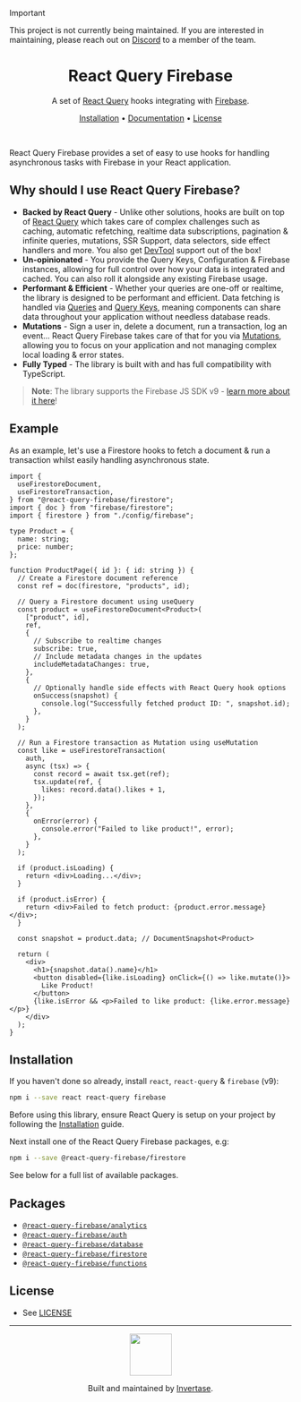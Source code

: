 > [!IMPORTANT]  
> This project is not currently being maintained. If you are interested in maintaining, please reach out on [Discord](https://invertase.link/discord) to a member of the team.

<h1 align="center">React Query Firebase</h1>
<p align="center">
  <span>A set of <a href="https://react-query.tanstack.com">React Query</a> hooks integrating with <a href="https://firebase.google.com/">Firebase</a>.</span>
</p>
<p align="center">
  <span><a href="#installation">Installation</a> &bull;
  <a href="https://react-query-firebase.invertase.dev/"> Documentation</a> &bull;
  <a href="/LICENSE.md">License</a></span>
</p>
<br />

React Query Firebase provides a set of easy to use hooks for handling asynchronous tasks with Firebase in your React application.

## Why should I use React Query Firebase?

- **Backed by React Query** - Unlike other solutions, hooks are built on top of [React Query](https://react-query.tanstack.com) which takes care of complex challenges
  such as caching, automatic refetching, realtime data subscriptions, pagination & infinite queries, mutations, SSR Support, data selectors, side effect handlers and more. You also get [DevTool](https://react-query.tanstack.com/devtools)
  support out of the box!
- **Un-opinionated** - You provide the Query Keys, Configuration & Firebase instances, allowing for full control over how your data is integrated and cached. You can also roll it alongside any existing Firebase usage.
- **Performant & Efficient** - Whether your queries are one-off or realtime, the library is designed to be performant and efficient. Data fetching is handled via [Queries](https://react-query.tanstack.com/guides/queries) and
  [Query Keys](https://react-query.tanstack.com/guides/query-keys), meaning components can share data throughout your application without needless database reads.
- **Mutations** - Sign a user in, delete a document, run a transaction, log an event... React Query Firebase takes care of that for you via [Mutations](https://react-query.tanstack.com/guides/mutations), allowing you to focus
  on your application and not managing complex local loading & error states.
- **Fully Typed** - The library is built with and has full compatibility with TypeScript.

> **Note**: The library supports the Firebase JS SDK v9 - [learn more about it here](https://firebase.googleblog.com/2021/08/the-new-firebase-js-sdk-now-ga.html)!

## Example

As an example, let's use a Firestore hooks to fetch a document & run a transaction whilst easily handling asynchronous state.

```tsx
import {
  useFirestoreDocument,
  useFirestoreTransaction,
} from "@react-query-firebase/firestore";
import { doc } from "firebase/firestore";
import { firestore } from "./config/firebase";

type Product = {
  name: string;
  price: number;
};

function ProductPage({ id }: { id: string }) {
  // Create a Firestore document reference
  const ref = doc(firestore, "products", id);

  // Query a Firestore document using useQuery
  const product = useFirestoreDocument<Product>(
    ["product", id],
    ref,
    {
      // Subscribe to realtime changes
      subscribe: true,
      // Include metadata changes in the updates
      includeMetadataChanges: true,
    },
    {
      // Optionally handle side effects with React Query hook options
      onSuccess(snapshot) {
        console.log("Successfully fetched product ID: ", snapshot.id);
      },
    }
  );

  // Run a Firestore transaction as Mutation using useMutation
  const like = useFirestoreTransaction(
    auth,
    async (tsx) => {
      const record = await tsx.get(ref);
      tsx.update(ref, {
        likes: record.data().likes + 1,
      });
    },
    {
      onError(error) {
        console.error("Failed to like product!", error);
      },
    }
  );

  if (product.isLoading) {
    return <div>Loading...</div>;
  }

  if (product.isError) {
    return <div>Failed to fetch product: {product.error.message}</div>;
  }

  const snapshot = product.data; // DocumentSnapshot<Product>

  return (
    <div>
      <h1>{snapshot.data().name}</h1>
      <button disabled={like.isLoading} onClick={() => like.mutate()}>
        Like Product!
      </button>
      {like.isError && <p>Failed to like product: {like.error.message}</p>}
    </div>
  );
}
```

## Installation

If you haven't done so already, install `react`, `react-query` & `firebase` (v9):

```bash
npm i --save react react-query firebase
```

Before using this library, ensure React Query is setup on your project by following the [Installation](https://react-query.tanstack.com/quick-start) guide.

Next install one of the React Query Firebase packages, e.g:

```bash
npm i --save @react-query-firebase/firestore
```

See below for a full list of available packages.

## Packages

- [`@react-query-firebase/analytics`](https://react-query-firebase.invertase.dev/analytics)
- [`@react-query-firebase/auth`](https://react-query-firebase.invertase.dev/auth)
- [`@react-query-firebase/database`](https://react-query-firebase.invertase.dev/database)
- [`@react-query-firebase/firestore`](https://react-query-firebase.invertase.dev/firestore)
- [`@react-query-firebase/functions`](https://react-query-firebase.invertase.dev/functions)

## License

- See [LICENSE](/LICENSE)

---

<p align="center">
  <a href="https://invertase.io/?utm_source=readme&utm_medium=footer&utm_campaign=docs.page">
    <img width="75px" src="https://static.invertase.io/assets/invertase/invertase-rounded-avatar.png">
  </a>
  <p align="center">
    Built and maintained by <a href="https://invertase.io/?utm_source=readme&utm_medium=footer&utm_campaign=docs.page">Invertase</a>.
  </p>
</p>
